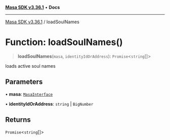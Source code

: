 [**Masa SDK v3.36.1**](../README.md) • **Docs**

***

[Masa SDK v3.36.1](../globals.md) / loadSoulNames

# Function: loadSoulNames()

> **loadSoulNames**(`masa`, `identityIdOrAddress`): `Promise`\<`string`[]\>

loads active soul names

## Parameters

• **masa**: [`MasaInterface`](../interfaces/MasaInterface.md)

• **identityIdOrAddress**: `string` \| `BigNumber`

## Returns

`Promise`\<`string`[]\>
